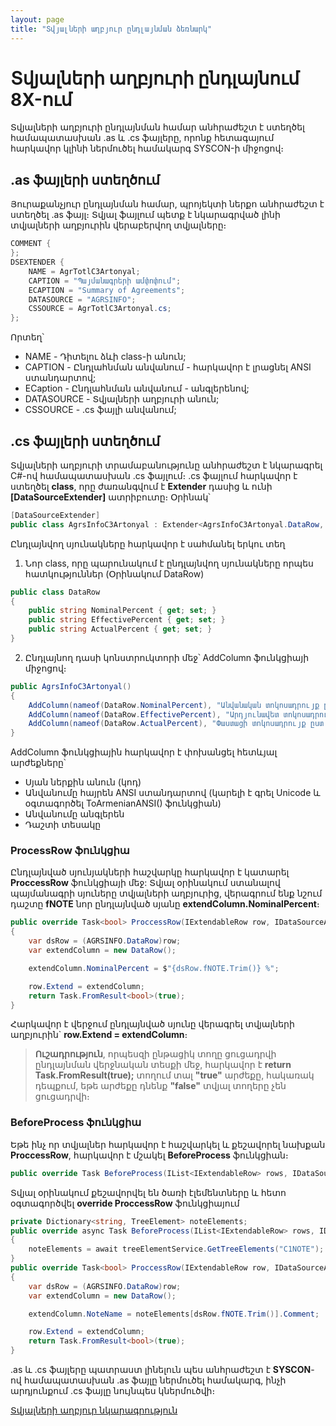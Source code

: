 ```yaml
---
layout: page
title: "Տվյալների աղբյուր ընդլայնման ձեռնարկ" 
---
```


# Տվյալների աղբյուրի ընդլայնում 8X-ում

Տվյալների աղբյուրի ընդլայնման համար անհրաժեշտ է ստեղծել համապատասխան .as և .cs ֆայլերը, որոնք հետագայում հարկավոր կլինի ներմուծել համակարգ SYSCON-ի միջոցով։

## .as ֆայլերի ստեղծում

Յուրաքանչյուր ընդլայնման համար, պրոյեկտի ներքո անհրաժեշտ է ստեղծել .as ֆայլ։ Տվյալ ֆայլում պետք է նկարագրված լինի տվյալների աղբյուրին վերաբերվող տվյալները։

``` cs
COMMENT {
};
DSEXTENDER {
    NAME = AgrTotlC3Artonyal;
    CAPTION = "Պայմանագրերի ամփոփում";
    ECAPTION = "Summary of Agreements";
    DATASOURCE = "AGRSINFO";
    CSSOURCE = AgrTotlC3Artonyal.cs;
}; 
```
Որտեղ՝
- NAME - Դիտելու ձևի class-ի անուն;
- CAPTION - Ընդլահնման անվանում - հարկավոր է լրացնել ANSI ստանդարտով;
- ECaption - Ընդլահնման անվանում - անգլերենով;
- DATASOURCE - Տվյալների աղբյուրի անուն;
- CSSOURCE - .cs ֆայլի անվանում;

## .cs ֆայլերի ստեղծում

Տվյալների աղբյուրի տրամաբանությունը անհրաժեշտ է նկարագրել C#-ով համապատասխան .cs ֆայլում։
.cs ֆայլում հարկավոր է ստեղծել **class**, որը ժառանգվում է **Extender** դասից և ունի **[DataSourceExtender]** ատրիբուտը։ Օրինակ՝ 

```cs
[DataSourceExtender]
public class AgrsInfoC3Artonyal : Extender<AgrsInfoC3Artonyal.DataRow, NoParam>
```
Ընդլայնվող սյունակները հարկավոր է սահմանել երկու տեղ
1. Նոր class, որը պարունակում է ընդլայնվող սյունակները որպես հատկություններ  (Օրինակում DataRow)

``` cs
public class DataRow
{
    public string NominalPercent { get; set; }
    public string EffectivePercent { get; set; }
    public string ActualPercent { get; set; }
}
```
2. Ընդլայնող դասի կոնստրուկտորի մեջ՝ AddColumn ֆունկցիայի միջոցով։
``` cs
public AgrsInfoC3Artonyal()
{
    AddColumn(nameof(DataRow.NominalPercent), "Անվանական տոկոսադրույք ըստ նշումի".ToArmenianANSI(), "Nominal interest rate as per note", FieldTypeProvider.GetNumericPositiveFieldType(9,4));
    AddColumn(nameof(DataRow.EffectivePercent), "Արդյունավետ տոկոսադրույք ըստ նշումի".ToArmenianANSI(), "Effective rate as per note", FieldTypeProvider.GetNumericPositiveFieldType(9,4));
    AddColumn(nameof(DataRow.ActualPercent), "Փաստացի տոկոսադրույք ըստ նշումի".ToArmenianANSI(), "Actual rate as per note", FieldTypeProvider.GetNumericPositiveFieldType(9, 4));
}
```
AddColumn ֆունկցիային հարկավոր է փոխանցել հետևյալ արժեքները՝
- Սյան ներքին անուն (կոդ)
- Անվանումը հայրեն ANSI ստանդարտով (կարելի է գրել Unicode և օգտագործել ToArmenianANSI() ֆունկցիան)
- Անվանումը անգլերեն
- Դաշտի տեսակը

### ProcessRow ֆունկցիա
Ընդլայնված սյունյակների հաշվարկը հարկավոր է կատարել **ProccessRow** ֆունկցիայի մեջ:
Տվյալ օրինակում ստանալով պայմանագրի սյուները տվյալների աղբյուրից, վերագրում ենք նշում դաշտը **fNOTE** նոր ընդլայնված սյանը **extendColumn.NominalPercent**։

``` cs
public override Task<bool> ProccessRow(IExtendableRow row, IDataSourceArgs args)
{
    var dsRow = (AGRSINFO.DataRow)row;
    var extendColumn = new DataRow();

    extendColumn.NominalPercent = $"{dsRow.fNOTE.Trim()} %";

    row.Extend = extendColumn;
    return Task.FromResult<bool>(true);
}
```
Հարկավոր է վերջում ընդլայնված սյունը վերագրել տվյալների աղբյուրին` **row.Extend = extendColumn**։

> **Ուշադրություն**, որպեսզի ընթացիկ տողը ցուցադրվի ընդլայնման վերջնական տեսքի մեջ, հարկավոր է **return Task.FromResult<bool>(true);** տողում տալ **"true"** արժեքը, հակառակ դեպքում, եթե արժեքը դնենք **"false"** տվյալ տողերը չեն ցուցադրվի։

### BeforeProcess ֆունկցիա
Եթե ինչ որ տվյալներ հարկավոր է հաշվարկել և քեշավորել նախքան **ProccessRow**, հարկավոր է մշակել **BeforeProcess** ֆունկցիան։
``` cs
public override Task BeforeProcess(IList<IExtendableRow> rows, IDataSourceArgs args)
```

Տվյալ օրինակում քեշավորվել են ծառի էլեմենտները և հետո օգտագործվել **override ProccessRow** ֆունկցիայում

``` cs
private Dictionary<string, TreeElement> noteElements;
public override async Task BeforeProcess(IList<IExtendableRow> rows, IDataSourceArgs args)
{
    noteElements = await treeElementService.GetTreeElements("C1NOTE");
}
public override Task<bool> ProccessRow(IExtendableRow row, IDataSourceArgs args)
{
    var dsRow = (AGRSINFO.DataRow)row;
    var extendColumn = new DataRow();

    extendColumn.NoteName = noteElements[dsRow.fNOTE.Trim()].Comment;

    row.Extend = extendColumn;
    return Task.FromResult<bool>(true);
}
```


.as և .cs ֆայլերը պատրաստ լինելուն պես անհրաժեշտ է **SYSCON**-ով համապատասխան .as ֆայլը ներմուծել համակարգ, ինչի արդյունքում .cs ֆայլը նույնպես կներմուծվի։ 

[Տվյալների աղբյուր նկարագրություն](ds_extender.md)


